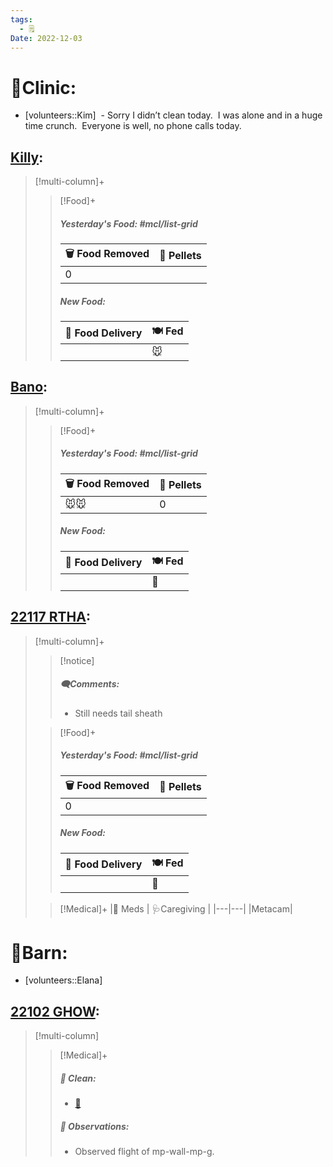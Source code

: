 ```yaml
---
tags:
  - 🗒️
Date: 2022-12-03
---
```


# 🏥Clinic:
- [volunteers::Kim]
 - Sorry I didn’t clean today.  I was alone and in a huge time crunch.  Everyone is well, no phone calls today.

## [Killy](../RARE%20Birds/Ed%20Birds/Killy.md):
> [!multi-column]+
>
>> [!Food]+
>> ##### Yesterday's Food: #mcl/list-grid
>> |🗑️ Food Removed| 💩 Pellets
>> |---|---|
>>|0|
>>
>> ##### New Food:
>> |🚚 Food Delivery| 🍽️ Fed|
>> |---|---|
>>||🐭

## [Bano](../RARE%20Birds/Ed%20Birds/Bano.md):
> [!multi-column]+
>
>> [!Food]+
>> ##### Yesterday's Food: #mcl/list-grid
>> |🗑️ Food Removed| 💩 Pellets
>> |---|---|
>>|🐭🐭|0
>>
>> ##### New Food:
>> |🚚 Food Delivery| 🍽️ Fed|
>> |---|---|
>>||🐀

## [22117 RTHA](../RARE%20Birds/22117%20RTHA.md):
> [!multi-column]+
>
>> [!notice]
>> ##### 🗨️Comments:
>> - Still needs tail sheath
>
>> [!Food]+
>> ##### Yesterday's Food: #mcl/list-grid
>> |🗑️ Food Removed| 💩 Pellets
>> |---|---|
>>|0|
>>
>> ##### New Food:
>> |🚚 Food Delivery| 🍽️ Fed|
>> |---|---|
>>||🐀
>
>> [!Medical]+
>> |💊 Meds | 🩺Caregiving |
>> |---|---|
>> |Metacam|

# 🏡Barn:
- [volunteers::Elana]

## [22102 GHOW](../RARE%20Birds/22102%20GHOW.md):
> [!multi-column]
>
>> [!Medical]+
>>##### 🫧 Clean:
>>- [🧹](../Admin/Codes/Raked%20cage.md)
>>
>> ##### 🔭 Observations:
>> - Observed flight of mp-wall-mp-g.

